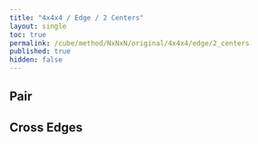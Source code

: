 ```yaml
---
title: "4x4x4 / Edge / 2 Centers"
layout: single
toc: true
permalink: /cube/method/NxNxN/original/4x4x4/edge/2_centers
published: true
hidden: false
---
```


<head>
  <base target="_blank">
  <style>
    .twisty-wrapper {
      margin        : 20px 0px;
    }
    twisty-player {
      visualization : "3D"
      background    : "checkered-transparent";
      hint-facelets : "floating";
      width         : 300px;
      height        : 300px;
    }
  </style>
  <script
    src   = "https://cdn.cubing.net/js/cubing/twisty"
    type  = "module"
    defer
  ></script>
</head>



## Pair

<div class="twisty-wrapper">
  <twisty-player
    puzzle                    = "4x4x4"
    experimental-stickering   = "Cross"
    alg                       = "F2 2R'"
    experimental-setup-alg    = "z D B U D F D 2R F U B D 2R B' U' F 2R z2"
    experimental-setup-anchor = "start"
    tempo-scale               = "1.3"
  ></twisty-player>
</div>



## Cross Edges

<div class="twisty-wrapper">
  <twisty-player
    puzzle                    = "4x4x4"
    experimental-stickering   = "Cross"
    alg                       = "R' F 2L2 F"
    experimental-setup-alg    = "z D B U D F D 2R F U B D 2R B' U' F 2R z2 U2 2L F'"
    experimental-setup-anchor = "start"
    tempo-scale               = "1.3"
  ></twisty-player>
</div>
